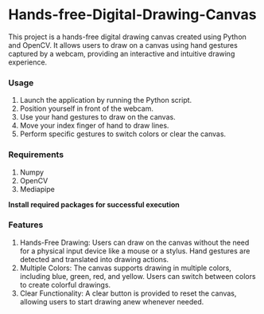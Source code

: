 # Hands-free-Digital-Drawing-Canvas
This project is a hands-free digital drawing canvas created using Python and OpenCV. It allows users to draw on a canvas using hand gestures captured by a webcam, providing an interactive and intuitive drawing experience.

### Usage
1. Launch the application by running the Python script.
2. Position yourself in front of the webcam.
3. Use your hand gestures to draw on the canvas.
4. Move your index finger of hand to draw lines.
5. Perform specific gestures to switch colors or clear the canvas.

### Requirements
1. Numpy
2. OpenCV
3. Mediapipe

**Install required packages for successful execution**

### Features
1. Hands-Free Drawing: Users can draw on the canvas without the need for a physical input device like a mouse or a stylus. Hand gestures are detected and translated into drawing actions.
2. Multiple Colors: The canvas supports drawing in multiple colors, including blue, green, red, and yellow. Users can switch between colors to create colorful drawings.
3. Clear Functionality: A clear button is provided to reset the canvas, allowing users to start drawing anew whenever needed.

